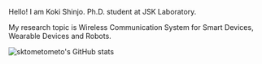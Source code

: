 Hello! I am Koki Shinjo. Ph.D. student at JSK Laboratory.

My research topic is Wireless Communication System for Smart Devices, Wearable Devices and Robots.

![sktometometo's GitHub stats](https://github-readme-stats-ten-omega-58.vercel.app/api?username=sktometometo)

<!--
This is deployed with https://vercel.com/sktometometo/github-readme-stats
-->

<!--
**sktometometo/sktometometo** is a ✨ _special_ ✨ repository because its `README.md` (this file) appears on your GitHub profile.

Here are some ideas to get you started:

- 🔭 I’m currently working on ...
- 🌱 I’m currently learning Large Language Models
- 👯 I’m looking to collaborate on ...
- 🤔 I’m looking for help with ...
- 💬 Ask me about ...
- 📫 How to reach me: ...
- 😄 Pronouns: ...
- ⚡ Fun fact: ...
-->
